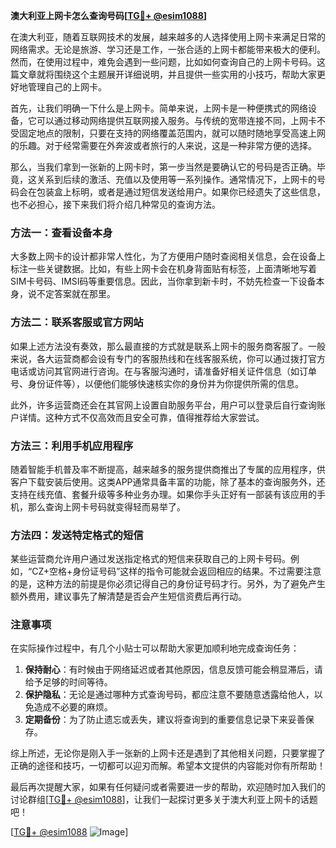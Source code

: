 **澳大利亚上网卡怎么查询号码[[TG💪+ @esim1088](https://t.me/s/esim1088)]**

在澳大利亚，随着互联网技术的发展，越来越多的人选择使用上网卡来满足日常的网络需求。无论是旅游、学习还是工作，一张合适的上网卡都能带来极大的便利。然而，在使用过程中，难免会遇到一些问题，比如如何查询自己的上网卡号码。这篇文章就将围绕这个主题展开详细说明，并且提供一些实用的小技巧，帮助大家更好地管理自己的上网卡。

首先，让我们明确一下什么是上网卡。简单来说，上网卡是一种便携式的网络设备，它可以通过移动网络提供互联网接入服务。与传统的宽带连接不同，上网卡不受固定地点的限制，只要在支持的网络覆盖范围内，就可以随时随地享受高速上网的乐趣。对于经常需要在外奔波或者旅行的人来说，这是一种非常方便的选择。

那么，当我们拿到一张新的上网卡时，第一步当然是要确认它的号码是否正确。毕竟，这关系到后续的激活、充值以及使用等一系列操作。通常情况下，上网卡的号码会在包装盒上标明，或者是通过短信发送给用户。如果你已经遗失了这些信息，也不必担心，接下来我们将介绍几种常见的查询方法。

### 方法一：查看设备本身

大多数上网卡的设计都非常人性化，为了方便用户随时查阅相关信息，会在设备上标注一些关键数据。比如，有些上网卡会在机身背面贴有标签，上面清晰地写着SIM卡号码、IMSI码等重要信息。因此，当你拿到新卡时，不妨先检查一下设备本身，说不定答案就在那里。

### 方法二：联系客服或官方网站

如果上述方法没有奏效，那么最直接的方式就是联系上网卡的服务商客服了。一般来说，各大运营商都会设有专门的客服热线和在线客服系统，你可以通过拨打官方电话或访问其官网进行咨询。在与客服沟通时，请准备好相关证件信息（如订单号、身份证件等），以便他们能够快速核实你的身份并为你提供所需的信息。

此外，许多运营商还会在其官网上设置自助服务平台，用户可以登录后自行查询账户详情。这种方式不仅高效而且安全可靠，值得推荐给大家尝试。

### 方法三：利用手机应用程序

随着智能手机普及率不断提高，越来越多的服务提供商推出了专属的应用程序，供客户下载安装后使用。这类APP通常具备丰富的功能，除了基本的查询服务外，还支持在线充值、套餐升级等多种业务办理。如果你手头正好有一部装有该应用的手机，那么查询上网卡号码就变得轻而易举了。

### 方法四：发送特定格式的短信

某些运营商允许用户通过发送指定格式的短信来获取自己的上网卡号码。例如，“CZ+空格+身份证号码”这样的指令可能就会返回相应的结果。不过需要注意的是，这种方法的前提是你必须记得自己的身份证号码才行。另外，为了避免产生额外费用，建议事先了解清楚是否会产生短信资费后再行动。

### 注意事项

在实际操作过程中，有几个小贴士可以帮助大家更加顺利地完成查询任务：

1. **保持耐心**：有时候由于网络延迟或者其他原因，信息反馈可能会稍显滞后，请给予足够的时间等待。
2. **保护隐私**：无论是通过哪种方式查询号码，都应注意不要随意透露给他人，以免造成不必要的麻烦。
3. **定期备份**：为了防止遗忘或丢失，建议将查询到的重要信息记录下来妥善保存。

综上所述，无论你是刚入手一张新的上网卡还是遇到了其他相关问题，只要掌握了正确的途径和技巧，一切都可以迎刃而解。希望本文提供的内容能对你有所帮助！

最后再次提醒大家，如果有任何疑问或者需要进一步的帮助，欢迎随时加入我们的讨论群组[[TG💪+ @esim1088](https://t.me/s/esim1088)]，让我们一起探讨更多关于澳大利亚上网卡的话题吧！

[[TG💪+ @esim1088](https://t.me/s/esim1088) ![Image](https://i.postimg.cc/4NQfJmqS/Snipaste-2025-05-13-00-14-12.png)]